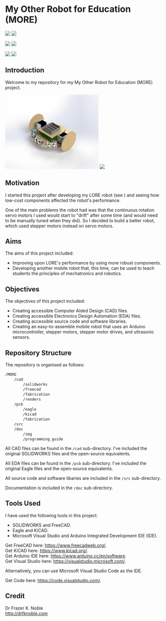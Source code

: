 # My Other Robot for Education (MORE)

![](https://img.shields.io/badge/CAD-SOLIDWORKS-red)
![](https://img.shields.io/badge/CAD-FreeCAD-red)

![](https://img.shields.io/badge/EDA-EAGLE-yellow)
![](https://img.shields.io/badge/CAD-KiCad-yellow)

![](https://img.shields.io/badge/IDE-VSCode-blue)
![](https://img.shields.io/badge/IDE-Arduino-green)

## Introduction

Welcome to my repository for my My Other Robot for Education (MORE) project.

<div>
    <img src="./cad/renders/front.png" style="height:240px;">
    <img src="./doc/photos/front.jpg" style="height:240px;">
</div>

## Motivation

I started this project after developing my LORE robot (see [](http://github.com/DrFKNoble/lore)) and seeing how low-cost components affected the robot's performance.

One of the main problems the robot had was that the continuous rotation servo motors I used would start to "drift" after some time (and would need to be manually tuned when they did). So I decided to build a better robot, which used stepper motors instead on servo motors.

## Aims

The aims of this project included:
- Improving upon LORE's performance by using more robust components.
- Developing another mobile robot that, this time, can be used to teach students the principles of mechatronics and robotics.

## Objectives

The objectives of this project included:
- Creating accessible Computer Aided Design (CAD) files.
- Creating accessible Electronics Design Automation (EDA) files.
- Creating accessible source code and software libraries.
- Creating an easy-to-assemble mobile robot that uses an Arduino microcontroller, stepper motors, stepper motor drives, and ultrasonic sensors.

## Repository Structure

The repository is organised as follows:

```console
/MORE      
    /cad                          
        /solidworks                    
        /freecad
        /fabrication
        /renders                     
    /pcb
        /eagle
        /kicad
        /fabrication
    /src
    /doc                      
        /img
        /programming_guide
```

All CAD files can be found in the `/cad` sub-directory. I've included the original SOLIDWORKS files and the open-source equivalents.

All EDA files can be found in the `/pcb` sub-directory. I've included the original Eagle files and the open-source equivalents.

All source code and software libaries are included in the `/src` sub-directory.

Documentation is included in the `/doc` sub-directory.

## Tools Used

I have used the following tools in this project:
- SOLIDWORKS and FreeCAD.
- Eagle and KiCAD.
- Microsoft Visual Studio and Arduino Integrated Development IDE (IDE).

Get FreeCAD here: https://www.freecadweb.org/.  
Get KiCAD here: https://www.kicad.org/.  
Get Arduino IDE here: https://www.arduino.cc/en/software.  
Get Visual Studio here: https://visualstudio.microsoft.com/.  

Alternatively, you can use Microsoft Visual Studio Code as the IDE.

Get Code here: https://code.visualstudio.com/.

## Credit

Dr Frazer K. Noble  
http://drfknoble.com